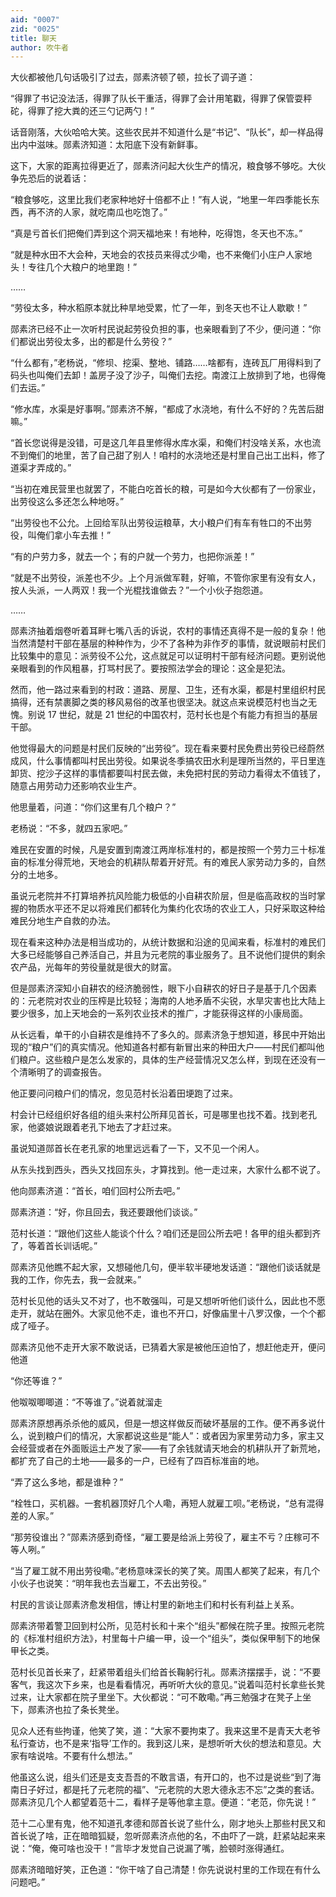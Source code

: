 ```yaml
---
aid: "0007"
zid: "0025"
title: 聊天
author: 吹牛者
---
```


大伙都被他几句话吸引了过去，郧素济顿了顿，拉长了调子道：

“得罪了书记没法活，得罪了队长干重活，得罪了会计用笔戳，得罪了保管耍秤砣，得罪了挖大粪的还三勺记两勺！”

话音刚落，大伙哈哈大笑。这些农民并不知道什么是“书记”、“队长”，却一样品得出内中滋味。郧素济知道：太阳底下没有新鲜事。

这下，大家的距离拉得更近了，郧素济问起大伙生产的情况，粮食够不够吃。大伙争先恐后的说着话：

“粮食够吃，这里比我们老家种地好十倍都不止！”有人说，“地里一年四季能长东西，再不济的人家，就吃南瓜也吃饱了。”

“真是亏首长们把俺们弄到这个洞天福地来！有地种，吃得饱，冬天也不冻。”

“就是种水田不大会种，天地会的农技员来得忒少嘞，也不来俺们小庄户人家地头！专往几个大粮户的地里跑！”

……

“劳役太多，种水稻原本就比种旱地受累，忙了一年，到冬天也不让人歇歇！”

郧素济已经不止一次听村民说起劳役负担的事，也亲眼看到了不少，便问道：“你们都说出劳役太多，出的都是什么劳役？”

“什么都有，”老杨说，“修坝、挖渠、整地、铺路……啥都有，连砖瓦厂用得料到了码头也叫俺们去卸！盖房子没了沙子，叫俺们去挖。南渡江上放排到了地，也得俺们去运。”

“修水库，水渠是好事啊。”郧素济不解，“都成了水浇地，有什么不好的？先苦后甜嘛。”

“首长您说得是没错，可是这几年县里修得水库水渠，和俺们村没啥关系，水也流不到俺们的地里，苦了自己甜了别人！咱村的水浇地还是村里自己出工出料，修了道渠才弄成的。”

“当初在难民营里也就罢了，不能白吃首长的粮，可是如今大伙都有了一份家业，出劳役这么多还怎么种地呀。”

“出劳役也不公允。上回给军队出劳役运粮草，大小粮户们有车有牲口的不出劳役，叫俺们拿小车去推！”

“有的户劳力多，就去一个；有的户就一个劳力，也把你派差！”

“就是不出劳役，派差也不少。上个月派做军鞋，好嘛，不管你家里有没有女人，按人头派，一人两双！我一个光棍找谁做去？”一个小伙子抱怨道。

……

郧素济抽着烟卷听着耳畔七嘴八舌的诉说，农村的事情还真得不是一般的复杂！他当然清楚村干部在基层的种种作为，少不了各种为非作歹的事情，就说眼前村民们比较集中的意见：派劳役不公允，这点就足可以证明村干部有经济问题。更别说他亲眼看到的作风粗暴，打骂村民了。要按照法学会的理论：这全是犯法。

然而，他一路过来看到的村政：道路、房屋、卫生，还有水渠，都是村里组织村民搞得，还有禁裹脚之类的移风易俗的改革也很坚决。就这点来说模范村也当之无愧。别说 17 世纪，就是 21 世纪的中国农村，范村长也是个有能力有担当的基层干部。

他觉得最大的问题是村民们反映的“出劳役”。现在看来要村民免费出劳役已经蔚然成风，什么事情都叫村民出劳役。如果说冬季搞农田水利是理所当然的，平日里连卸货、挖沙子这样的事情都要叫村民去做，未免把村民的劳动力看得太不值钱了，随意占用劳动力还影响农业生产。

他思量着，问道：“你们这里有几个粮户？”

老杨说：“不多，就四五家吧。”

难民在安置的时候，凡是安置到南渡江两岸标准村的，都是按照一个劳力三十标准亩的标准分得荒地，天地会的机耕队帮着开好荒。有的难民人家劳动力多的，自然分的土地多。

虽说元老院并不打算培养抗风险能力极低的小自耕农阶层，但是临高政权的当时掌握的物质水平还不足以将难民们都转化为集约化农场的农业工人，只好采取这种给难民分地生产自救的办法。

现在看来这种办法是相当成功的，从统计数据和沿途的见闻来看，标准村的难民们大多已经能够自己养活自己，并且为元老院的事业服务了。且不说他们提供的剩余农产品，光每年的劳役量就是很大的财富。

但是郧素济深知小自耕农的经济脆弱性，眼下小自耕农的好日子是基于几个因素的：元老院对农业的压榨是比较轻；海南的人地矛盾不尖锐，水旱灾害也比大陆上要少很多，加上天地会的一系列农业技术的推广，才能获得这样的小康局面。

从长远看，单干的小自耕农是维持不了多久的。郧素济急于想知道，移民中开始出现的“粮户”们的真实情况。他知道各村都有新冒出来的种田大户――村民们都叫他们粮户。这些粮户是怎么发家的，具体的生产经营情况又怎么样，到现在还没有一个清晰明了的调查报告。

他正要问问粮户们的情况，忽见范村长沿着田埂跑了过来。

村会计已经组织好各组的组头来村公所拜见首长，可是哪里也找不着。找到老孔家，他婆娘说跟着老孔下地去了才赶过来。

虽说知道郧首长在老孔家的地里远远看了一下，又不见一个闲人。

从东头找到西头，西头又找回东头，才算找到。他一走过来，大家什么都不说了。

他向郧素济道：“首长，咱们回村公所去吧。”

郧素济道：“好，你且回去，我还要跟他们谈谈。”

范村长道：“跟他们这些人能谈个什么？咱们还是回公所去吧！各甲的组头都到齐了，等着首长训话呢。”

郧素济见他瞧不起大家，又想碰他几句，便半软半硬地发话道：“跟他们谈话就是我的工作，你先去，我一会就来。”

范村长见他的话头又不对了，也不敢强叫，可是又想听听他们谈什么，因此也不愿走开，就站在圈外。大家见他不走，谁也不开口，好像庙里十八罗汉像，一个个都成了哑子。

郧素济见他不走开大家不敢说话，已猜着大家是被他压迫怕了，想赶他走开，便问他道

“你还等谁？”

他呶呶唧唧道：“不等谁了。”说着就溜走

郧素济原想再杀杀他的威风，但是一想这样做反而破坏基层的工作。便不再多说什么，说到粮户们的情况，大家都说这些是“能人”：或者因为家里劳动力多，家主又会经营或者在外面贩运土产发了家――有了余钱就请天地会的机耕队开了新荒地，都扩充了自己的土地――最多的一户，已经有了四百标准亩的地。

“弄了这么多地，都是谁种？”

“栓牲口，买机器。一套机器顶好几个人嘞，再短人就雇工呗。”老杨说，“总有混得差的人家。”

“那劳役谁出？”郧素济感到奇怪，“雇工要是给派上劳役了，雇主不亏？庄稼可不等人咧。”

“当了雇工就不用出劳役嘞。”老杨意味深长的笑了笑。周围人都笑了起来，有几个小伙子也说笑：“明年我也去当雇工，不去出劳役。”

村民的言谈让郧素济愈发相信，博让村里的新地主们和村长有利益上关系。

郧素济带着警卫回到村公所，见范村长和十来个“组头”都候在院子里。按照元老院的《标准村组织方法》，村里每十户编一甲，设一个“组头”，类似保甲制下的地保甲长之类。

范村长见首长来了，赶紧带着组头们给首长鞠躬行礼。郧素济摆摆手，说：“不要客气，我这次下乡来，也是看看情况，再听听大伙的意见。”说着叫范村长拿些长凳过来，让大家都在院子里坐下。大伙都说：“可不敢嘞。”再三勉强才在凳子上坐下，郧素济也拉了条长凳坐。

见众人还有些拘谨，他笑了笑，道：“大家不要拘束了。我来这里不是青天大老爷私行查访，也不是来‘指导’工作的。我到这儿来，是想听听大伙的想法和意见。大家有啥说啥。不要有什么想法。”

他虽这么说，组头们还是支支吾吾的不敢言语，有开口的，也不过是说些“到了海南日子好过，都是托了元老院的福”、“元老院的大恩大德永志不忘”之类的套话。郧素济见几个人都望着范十二，看样子是等他拿主意。便道：“老范，你先说！”

范十二心里有鬼，他不知道孔孝德和郧首长说了些什么，刚才地头上那些村民又和首长说了啥，正在暗暗狐疑，忽听郧素济点他的名，不由吓了一跳，赶紧站起来来说：“俺，俺可啥也没干！”言毕才发觉自己说漏了嘴，脸顿时涨得通红。

郧素济暗暗好笑，正色道：“你干啥了自己清楚！你先说说村里的工作现在有什么问题吧。”
